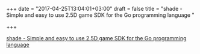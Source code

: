+++
date = "2017-04-25T13:04:01+03:00"
draft = false
title = "shade - Simple and easy to use 2.5D game SDK for the Go programming language "

+++

<p><a href="https://t.co/fVYoPLBpXS">shade - Simple and easy to use 2.5D game SDK for the Go programming language </a></p>
